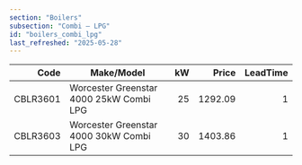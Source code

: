 ```yaml
---
section: "Boilers"
subsection: "Combi — LPG"
id: "boilers_combi_lpg"
last_refreshed: "2025-05-28"
---
```


| Code     | Make/Model                                | kW | Price    | LeadTime |
|---------:|-------------------------------------------|---:|---------:|---------:|
| CBLR3601 | Worcester Greenstar 4000 25kW Combi LPG   | 25 | 1292.09  | 1 |
| CBLR3603 | Worcester Greenstar 4000 30kW Combi LPG   | 30 | 1403.86  | 1 |
